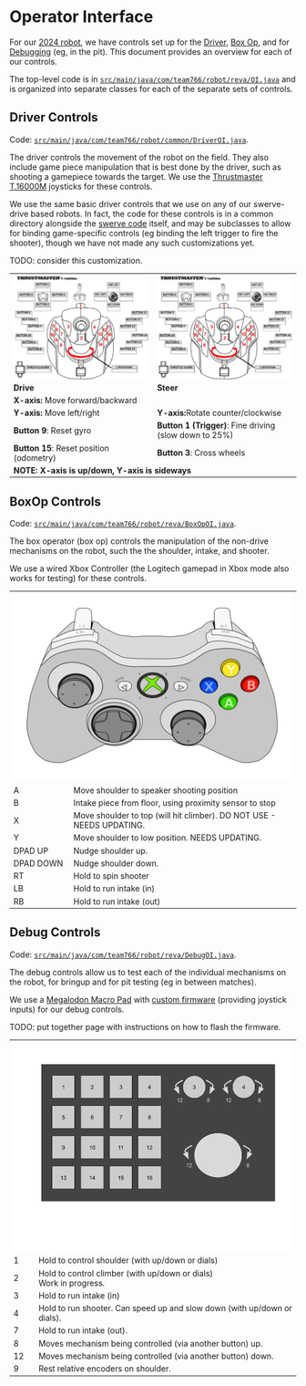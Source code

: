 # Operator Interface

For our [2024 robot](../src/main/java/com/team766/robot/reva/Robot.java), we have controls set up for the [Driver](#driver-controls), [Box Op](#boxop-controls), and for [Debugging](#debug-controls) (eg, in the pit).  This document provides an overview for each of our controls.

The top-level code is in [`src/main/java/com/team766/robot/reva/OI.java`](../src/main/java/com/team766/robot/reva/OI.java) and is organized into separate classes for each of the separate sets of controls.

## Driver Controls
Code: [`src/main/java/com/team766/robot/common/DriverOI.java`](../src/main/java/com/team766/robot/common/DriverOI.java).

The driver controls the movement of the robot on the field.  They also include game piece manipulation that is best done by the driver, such as shooting a gamepiece towards the target.  We use the [Thrustmaster T.16000M](https://www.amazon.com/Guillemot-Thrustmaster-T-16000M-Fcs-Joystick/dp/B01H6KXGEI) joysticks for these controls.

We use the same basic driver controls that we use on any of our swerve-drive based robots.  In fact, the code for these controls is in a common directory alongside the [swerve code](../src/main/java/com/team766/robot/common/mechanisms/Drive.java) itself, and may be subclasses to allow for binding game-specific controls (eg binding the left trigger to fire the shooter), though we have not made any such customizations yet.

TODO: consider this customization.

<table>
  <tr>
    <td>
    <img align="left" src="images/thrustmaster.jpeg" alt="left"/>
  </td>
  <td>
      <img align="right" src="images/thrustmaster.jpeg" alt="right"/>
  </td>
  </tr>
  <tr>
    <td><strong>Drive</strong></td>
    <td><strong>Steer</strong></td>
  </tr>
  <tr>
    <td><strong>X-axis:</strong> Move forward/backward</td>
    <td></td>
  </tr>
    <tr>
    <td><strong>Y-axis:</strong> Move left/right</td>
    <td><strong>Y-axis:</strong>Rotate counter/clockwise</td>
  </tr>
  <tr>
    <td><strong>Button 9</strong>: Reset gyro</td>
    <td><strong>Button 1 (Trigger)</strong>: Fine driving<br>(slow down to 25%)</td>
  </tr>
  <tr>
    <td><strong>Button 15</strong>: Reset position (odometry)</td>
    <td><strong>Button 3</strong>: Cross wheels</td>
  </tr>
  <tr>
    <td colspan="2"><strong>NOTE: X-axis is up/down, Y-axis is sideways</strong></td>
  </tr>
</table>
<div style="page-break-after: always;"></div>

## BoxOp Controls
Code: [`src/main/java/com/team766/robot/reva/BoxOpOI.java`](../src/main/java/com/team766/robot/reva/BoxOpOI.java).

The box operator (box op) controls the manipulation of the non-drive mechanisms on the robot, such the the shoulder, intake, and shooter.

We use a wired Xbox Controller (the Logitech gamepad in Xbox mode also works for testing) for these controls.

<table>
  <tr>
    <td colspan="2">
    <img src="images/xbox.svg" alt="gamepad"/>
  </td>
  </tr>
  <tr>
  </tr>
  <tr>
    <td>A</td>
  <td>Move shoulder to speaker shooting position</td>
  </tr>
  <tr>
    <td>B</td>
  <td>Intake piece from floor, using proximity sensor to stop</td>
  </tr>
 <tr>
    <td>X</td>
  <td>Move shoulder to top (will hit climber).  DO NOT USE - NEEDS UPDATING.</td>
 </tr>
 <tr>
    <td>Y</td>
  <td>Move shoulder to low position.  NEEDS UPDATING.</td>
</tr>
 <tr>
    <td>DPAD UP</td>
  <td>Nudge shoulder up.</td>
</tr>
 <tr>
    <td>DPAD DOWN</td>
  <td>Nudge shoulder down.</td>
</tr>

 <tr>
    <td>RT</td>
  <td>Hold to spin shooter</td>
</tr>

 <tr>
    <td>LB</td>
  <td>Hold to run intake (in)</td>
</tr>
<tr>
    <td>RB</td>
  <td>Hold to run intake (out)</td>
</tr>
</table>

<div style="page-break-after: always;"></div>

## Debug Controls
Code: [`src/main/java/com/team766/robot/reva/DebugOI.java`](../src/main/java/com/team766/robot/reva/DebugOI.java).

The debug controls allow us to test each of the individual mechanisms on the robot, for bringup and for pit testing (eg in between matches).

We use a [Megalodon Macro Pad](https://www.amazon.com/KEEBMONKEY-Megalodon-Programmable-Designer-Keyboard/dp/B0C1SV9G9L) with [custom firmware](https://github.com/Team766/qmk_firmware) (providing joystick inputs) for our debug controls.

TODO: put together page with instructions on how to flash the firmware.

<table>
  <tr>
    <td colspan="2">
    <img src="images/kb16.png" alt="macropad"/>
  </td>
  </tr>
  <tr>
    <td>1</td>
    <td>Hold to control shoulder (with up/down or dials)</td>
  </tr>
  <tr>
    <td>2</td>
    <td>Hold to control climber (with up/down or dials)<br>Work in progress.</td>
  </tr>
  <tr>
    <td>3</td>
    <td>Hold to run intake (in)</td>
  </tr>
  <tr>
    <td>4</td>
    <td>Hold to run shooter.  Can speed up and slow down (with up/down or dials).</td>
  </tr>
  <tr>
    <td>7</td>
    <td>Hold to run intake (out).</td>
  </tr>

  <tr>
    <td>8</td>
    <td>Moves mechanism being controlled (via another button) up.</td>
  </tr>

  <tr>
    <td>12</td>
    <td>Moves mechanism being controlled (via another button) down.</td>
  </tr>

  <tr>
    <td>9</td>
    <td>Rest relative encoders on shoulder.</td>
  </tr>

</table>
